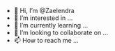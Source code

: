 - 👋 Hi, I’m @Zaelendra
- 👀 I’m interested in ...
- 🌱 I’m currently learning ...
- 💞️ I’m looking to collaborate on ...
- 📫 How to reach me ...

<!---
Zaelendra/Zaelendra is a ✨ special ✨ repository because its `README.md` (this file) appears on your GitHub profile.
You can click the Preview link to take a look at your changes.
--->
